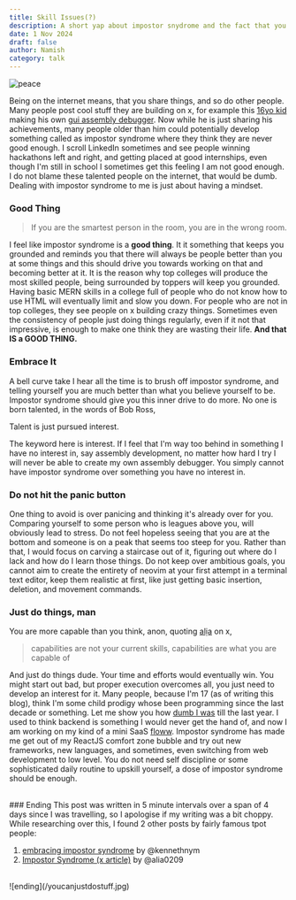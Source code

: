 ```yaml
---
title: Skill Issues(?) 
description: A short yap about impostor snydrome and the fact that you are probably not as dumb as you think. 
date: 1 Nov 2024
draft: false
author: Namish 
category: talk
---
```


![peace](/peace.jpg)

Being on the internet means, that you share things, and so do other people. Many people post cool stuff they are building on x, for example this [16yo kid](https://x.com/rcx86) making his own [gui assembly debugger](https://github.com/ZathuraDbg). Now while he is just sharing his achievements, many people older than him could potentially develop something called as impostor syndrome where they think they are never good enough. I scroll LinkedIn sometimes and see people winning hackathons left and right, and getting placed at good internships, even though I'm still in school I sometimes get this feeling I am not good enough. I do not blame these talented people on the internet, that would be dumb. Dealing with impostor syndrome to me is just about having a mindset.
<br/>
### Good Thing

> If you are the smartest person in the room, you are in the wrong room.

I feel like impostor syndrome is a **good thing**. It it something that keeps you grounded and reminds you that there will always be people better than you at some things and this should drive you towards working on that and becoming better at it. It is the reason why top colleges will produce the most skilled people, being surrounded by toppers will keep you grounded. Having basic MERN skills in a college full of people who do not know how to use HTML will eventually limit and slow you down. For people who are not in top colleges, they see people on x building crazy things. Sometimes even the consistency of people just doing things regularly, even if it not that impressive, is enough to make one think they are wasting their life. **And that IS a GOOD THING.**
<br/>
### Embrace It 
A bell curve take I hear all the time is to brush off impostor syndrome, and telling yourself you are much better than what you believe yourself to be.
Impostor syndrome should give you this inner drive to do more. No one is born talented, in the words of Bob Ross,  

<div class="p-4 font-mono border-l-2 border-primary bg-mbg my-6">Talent is just pursued interest.</div>

The keyword here is interest. If I feel that I'm way too behind in something I have no interest in, say assembly development, no matter how hard I try I will never be able to create my own assembly debugger. You simply cannot have impostor syndrome over something you have no interest in. 
<br/>
### Do not hit the panic button
One thing to avoid is over panicing and thinking it's already over for you. Comparing yourself to some person who is leagues above you, will obviously lead to stress. Do not feel hopeless seeing that you are at the bottom and someone is on a peak that seems too steep for you. Rather than that, I would focus on carving a staircase out of it, figuring out where do I lack and how do I learn those things. Do not keep over ambitious goals, you cannot aim to create the entirety of neovim at your first attempt in a terminal text editor, keep them realistic at first, like just getting basic insertion, deletion, and movement commands. 
<br/>
### Just do things, man
You are more capable than you think, anon, quoting [alịa](https://x.com/alia0209) on x,

> capabilities are not your current skills, capabilities are what you are capable of

And just do things dude. Your time and efforts would eventually win. You might start out bad, but proper execution overcomes all, you just need to develop an interest for it. Many people, because I'm 17 (as of writing this blog), think I'm some child prodigy whose been programming since the last decade or something. Let me show you how [dumb I was](/blog/how-to-not-make-quiz) till the last year. I used to think backend  is something I would never get the hand of, and now I am working on my kind of a mini SaaS [floww](https://git.new/floww). Impostor syndrome has made me get out of my ReactJS comfort zone bubble and try out new frameworks, new languages, and sometimes, even switching from web development to low level. You do not need self discipline or some sophisticated daily routine to upskill yourself, a dose of impostor syndrome should be enough.

<br/>
### Ending
This post was written in 5 minute intervals over a span of 4 days since I was travelling, so I apologise if my writing was a bit choppy. While researching over this, I found 2 other posts by fairly famous tpot people:

1. [embracing impostor syndrome](https://kennethnym.com/blog/embracing-impostor-syndrome/)  by @kennethnym
2. [Impostor Syndrome (x article)](https://x.com/alia0209/status/1845707732608835903) by @alia0209
<br/>
![ending](/youcanjustdostuff.jpg)

